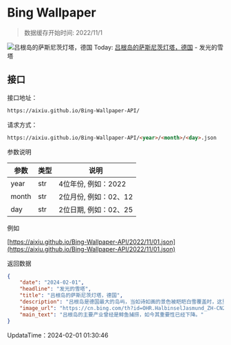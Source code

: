 # Bing Wallpaper

> 数据缓存开始时间: 2022/11/1

![吕根岛的萨斯尼茨灯塔，德国](https://cn.bing.com/th?id=OHR.HalbinselJasmund_ZH-CN2110869056_1920x1080.webp)
Today: [吕根岛的萨斯尼茨灯塔，德国](https://cn.bing.com/th?id=OHR.HalbinselJasmund_ZH-CN2110869056_1920x1080.webp) - 发光的雪塔

## 接口

接口地址：

```html
https://aixiu.github.io/Bing-Wallpaper-API/
```

请求方式：

```html
https://aixiu.github.io/Bing-Wallpaper-API/<year>/<month>/<day>.json
```

参数说明

| 参数 | 类型 | 说明 |
| - | - | - |
| year | str | 4位年份, 例如：2022 |
| month | str | 2位月份, 例如：02、12 |
| day | str | 2位日期, 例如：02、25 |

例如

[https://aixiu.github.io/Bing-Wallpaper-API/2022/11/01.json](https://aixiu.github.io/Bing-Wallpaper-API/2022/11/01.json)

返回数据

```json
{
    "date": "2024-02-01",
    "headline": "发光的雪塔",
    "title": "吕根岛的萨斯尼茨灯塔，德国",
    "description": "吕根岛是德国最大的岛屿，当如诗如画的景色被皑皑白雪覆盖时，这里就会变成一个冬日仙境。如果您想远离城市的喧嚣，吕根岛是理想的度假胜地。过去，许多艺术家都曾来到这里尽情挥洒他们的创造力，巍峨的白垩悬崖就曾激发了历史上著名的德国画家卡斯帕·大卫·弗里德里希的创作灵感。",
    "image_url": "https://cn.bing.com/th?id=OHR.HalbinselJasmund_ZH-CN2110869056_1920x1080.webp",
    "main_text": "吕根岛的主要产业曾经是鲱鱼捕捞，如今其重要性已经下降。"
}
```

UpdataTime：2024-02-01 01:30:46
